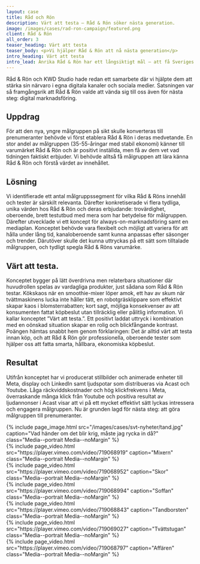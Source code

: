 ```yaml
---
layout: case
title: Råd och Rön 
description: Värt att testa – Råd & Rön söker nästa generation.
image: /images/cases/rad-ron-campaign/featured.png
client: Råd & Rön 
all_order: 3
teaser_heading: Värt att testa
teaser_body: <p>Vi hjälper Råd & Rön att nå nästa generation</p>
intro_heading: Värt att testa
intro_lead: Anrika Råd & Rön har ett långsiktigt mål — att få Sveriges 35-45-åringar att ta över stafettpinnen från dagens trogna men åldrande prenumeranter. För att nå dit behöver den nya målgruppen först lära känna Råd & Rön.
---
```


Råd & Rön och KWD Studio hade redan ett samarbete där vi hjälpte dem att stärka sin närvaro i egna digitala kanaler och sociala medier. Satsningen var så framgångsrik att Råd & Rön valde att vända sig till oss även för nästa steg: digital marknadsföring.

## Uppdrag
För att den nya, yngre målgruppen på sikt skulle konverteras till prenumeranter behövde vi först etablera Råd & Rön i deras medvetande. En stor andel av målgruppen (35-55-åringar med stabil ekonomi) känner till varumärket Råd & Rön och är positivt inställda, men få av dem vet vad tidningen faktiskt erbjuder. Vi behövde alltså få målgruppen att lära känna Råd & Rön och förstå värdet av innehållet.

## Lösning

Vi identifierade ett antal målgruppssegment för vilka Råd & Röns innehåll och tester är särskilt relevanta. Därefter konkretiserade vi flera tydliga, unika värden hos Råd & Rön och deras erbjudande: trovärdighet, oberoende, brett testutbud med mera som har betydelse för målgruppen. Därefter utvecklade vi ett koncept för always-on-marknadsföring samt en mediaplan. Konceptet behövde vara flexibelt och möjligt att variera för att hålla under lång tid, kanaloberoende samt kunna anpassas efter säsonger och trender. Därutöver skulle det kunna uttryckas på ett sätt som tilltalade målgruppen, och tydligt spegla Råd & Röns varumärke. 

## Värt att testa. 

Konceptet bygger på lätt överdrivna men relaterbara situationer där huvudrollen spelas av vardagliga produkter, just sådana som Råd & Rön testar. Kökskaos när en smoothie-mixer löper amok, ett hav av skum när tvättmaskinens lucka inte håller tätt, en robotgräsklippare som effektivt skapar kaos i blomsterrabatten; kort sagt, möjliga konsekvenser av att konsumenten fattat köpbeslut utan tillräcklig eller pålitlig information. Vi kallar konceptet ”Värt att testa.”. Ett positivt laddat uttryck i kombination med en oönskad situation skapar en rolig och blickfångande kontrast. Poängen hämtas snabbt hem genom förklaringen: Det är alltid värt att testa innan köp, och att Råd & Rön gör professionella, oberoende tester som hjälper oss att fatta smarta, hållbara, ekonomiska köpbeslut. 

## Resultat 

Utifrån konceptet har vi producerat stillbilder och animerade enheter till Meta, display och LinkedIn samt ljudspotar som distribueras via Acast och Youtube. Låga räckviddskostnader och hög klickfrekvens i Meta, överraskande många klick från Youtube och positiva resultat av ljudannonser i Acast visar att vi på ett mycket effektivt sätt lyckas intressera och engagera målgruppen. Nu är grunden lagd för nästa steg: att göra målgruppen till prenumeranter.


<div class="Grid-offset u-spacingTopDecaGentle">
  <div class="Grid Grid--padded Grid--compensatePadded">
    <div class="Grid-item Grid-item-s--12-of-24 Grid-item-l--8-of-24">
{%
 include page_image.html
  src="/images/cases/svt-nyheter/tand.jpg"
  caption="Vad händer om det blir krig, måste jag rycka in då?"
  class="Media--portrait Media--noMargin"
%}
    </div>
    <div class="Grid-item Grid-item-s--12-of-24 Grid-item-l--8-of-24">
{%
  include page_video.html
  src="https://player.vimeo.com/video/719068919"
  caption="Mixern"
  class="Media--portrait Media--noMargin"
%}
    </div>
    <div class="Grid-item Grid-item-s--12-of-24 Grid-item-l--8-of-24">
{%
  include page_video.html
  src="https://player.vimeo.com/video/719068952"
  caption="Skor"
  class="Media--portrait Media--noMargin"
%}
    </div>
    <div class="Grid-item Grid-item-s--12-of-24 Grid-item-l--8-of-24">
{%
  include page_video.html
  src="https://player.vimeo.com/video/719068994"
  caption="Soffan"
  class="Media--portrait Media--noMargin"
%}
    </div>
    <div class="Grid-item Grid-item-s--12-of-24 Grid-item-l--8-of-24">
{%
  include page_video.html
  src="https://player.vimeo.com/video/719068843"
  caption="Tandborsten"
  class="Media--portrait Media--noMargin"
%}
    </div>
    <div class="Grid-item Grid-item-s--12-of-24 Grid-item-l--8-of-24">
{%
  include page_video.html
  src="https://player.vimeo.com/video/719069027"
  caption="Tvättstugan"
  class="Media--portrait Media--noMargin"
%}
    </div>
     <div class="Grid-item Grid-item-s--12-of-24 Grid-item-l--8-of-24">
{%
  include page_video.html
  src="https://player.vimeo.com/video/719068797"
  caption="Affären"
  class="Media--portrait Media--noMargin"
%}
    </div>
  </div>
</div>
